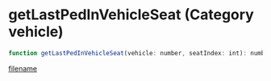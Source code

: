 # getLastPedInVehicleSeat (Category vehicle)

```js
function getLastPedInVehicleSeat(vehicle: number, seatIndex: int): number
```

[filename](getLastPedInVehicleSeat_m.md ':include')